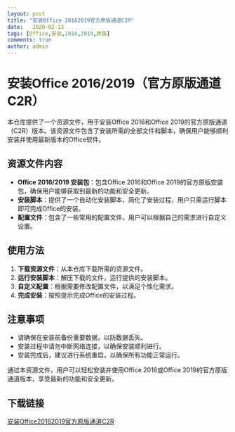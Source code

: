 ```yaml
---
layout: post
title: "安装Office 20162019官方原版通道C2R"
date:   2020-02-13
tags: [Office,安装,2016,2019,原版]
comments: true
author: admin
---
```

# 安装Office 2016/2019（官方原版通道C2R）

本仓库提供了一个资源文件，用于安装Office 2016和Office 2019的官方原版通道（C2R）版本。该资源文件包含了安装所需的全部文件和脚本，确保用户能够顺利安装并使用最新版本的Office软件。

## 资源文件内容

- **Office 2016/2019 安装包**：包含Office 2016和Office 2019的官方原版安装包，确保用户能够获取到最新的功能和安全更新。
- **安装脚本**：提供了一个自动化安装脚本，简化了安装过程，用户只需运行脚本即可完成Office的安装。
- **配置文件**：包含了一些常用的配置文件，用户可以根据自己的需求进行自定义设置。

## 使用方法

1. **下载资源文件**：从本仓库下载所需的资源文件。
2. **运行安装脚本**：解压下载的文件，运行提供的安装脚本。
3. **自定义配置**：根据需要修改配置文件，以满足个性化需求。
4. **完成安装**：按照提示完成Office的安装过程。

## 注意事项

- 请确保在安装前备份重要数据，以防数据丢失。
- 安装过程中请勿中断网络连接，以确保安装顺利进行。
- 安装完成后，建议进行系统重启，以确保所有功能正常运行。

通过本资源文件，用户可以轻松安装并使用Office 2016或Office 2019的官方原版通道版本，享受最新的功能和安全更新。

## 下载链接

[安装Office20162019官方原版通道C2R](https://pan.quark.cn/s/66e7cb00fb41)